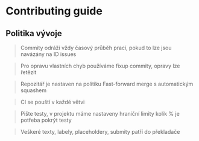 # Contributing guide

## Politika vývoje

> Commity odráží vždy časový průběh prací, pokud to lze jsou navázány na ID issues

> Pro opravu vlastních chyb používáme fixup commity, opravy lze řetězit

> Repozitář je nastaven na politiku Fast-forward merge s automatickým squashem

> CI se pouští v každé větvi

> Pište testy, v projektu máme nastaveny hraniční limity kolik % je potřeba pokrýt testy

> Veškeré texty, labely, placeholdery, submity patří do překladače
